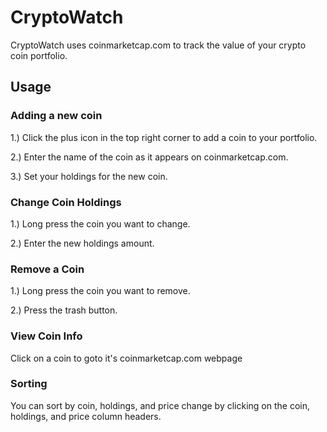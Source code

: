 # CryptoWatch
CryptoWatch uses coinmarketcap.com to track the value of your crypto coin portfolio.

## Usage

### Adding a new coin

1.) Click the plus icon in the top right corner to add a coin to your portfolio.

2.) Enter the name of the coin as it appears on coinmarketcap.com.

3.) Set your holdings for the new coin.

### Change Coin Holdings

1.) Long press the coin you want to change.

2.) Enter the new holdings amount.

### Remove a Coin

1.) Long press the coin you want to remove.

2.) Press the trash button.

### View Coin Info

Click on a coin to goto it's coinmarketcap.com webpage

### Sorting

You can sort by coin, holdings, and price change by clicking on the coin, holdings, and price column headers.
